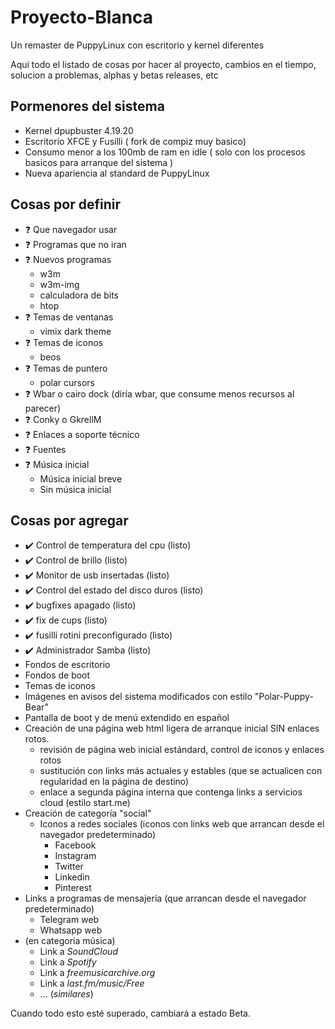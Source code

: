# Proyecto-Blanca
Un remaster de PuppyLinux con escritorio y kernel diferentes

Aqui todo el listado de cosas por hacer al proyecto, cambios en el tiempo, solucion a problemas, alphas y betas releases, etc
## Pormenores del sistema ## 
- Kernel dpupbuster 4.19.20
- Escritorio XFCE y Fusilli ( fork de compiz muy basico)
- Consumo menor a los 100mb de ram en idle ( solo con los procesos basicos para arranque del sistema )
- Nueva apariencia al standard de PuppyLinux
## Cosas por definir ##
- ❓ Que navegador usar 
- ❓ Programas que no iran
- ❓ Nuevos programas 
  - w3m
  - w3m-img
  - calculadora de bits
  - htop
- ❓ Temas de ventanas
  - vimix dark theme
- ❓ Temas de iconos
  - beos
- ❓ Temas de puntero
  - polar cursors
- ❓ Wbar o cairo dock (diría wbar, que consume menos recursos al parecer)
- ❓ Conky o GkrellM
- ❓ Enlaces a soporte técnico
- ❓ Fuentes 
- ❓ Música inicial
  - Música inicial breve
  - Sin música inicial
## Cosas por agregar ##
- ✔️ Control de temperatura del cpu (listo)
- ✔️ Control de brillo (listo)
- ✔️ Monitor de usb insertadas (listo)
- ✔️ Control del estado del disco duros (listo)
- ✔️ bugfixes apagado (listo)
- ✔️ fix de cups (listo)
- ✔️ fusilli rotini preconfigurado (listo)
- ✔️ Administrador Samba (listo)
- Fondos de escritorio
- Fondos de boot
- Temas de iconos
- Imágenes en avisos del sistema modificados con estilo "Polar-Puppy-Bear"
- Pantalla de boot y de menú extendido en español
- Creación de una página web html ligera de arranque inicial SIN enlaces rotos.
  - revisión de página web inicial estándard, control de iconos y enlaces rotos
  - sustitución con links más actuales y estables (que se actualicen con regularidad en la página de destino)
  - enlace a segunda página interna que contenga links a servicios cloud (estilo start.me)
- Creación de categoría "social"
  - Iconos a redes sociales (iconos con links web que arrancan desde el navegador predeterminado)
    - Facebook
    - Instagram
    - Twitter
    - Linkedin
    - Pinterest
- Links a programas de mensajería (que arrancan desde el navegador predeterminado)
  - Telegram web
  - Whatsapp web
- (en categoría música)
  - Link a _SoundCloud_
  - Link a _Spotify_
  - Link a _freemusicarchive.org_
  - Link a _last.fm/music/Free_
  - ... (*similares*)




Cuando todo esto esté superado, cambiará a estado Beta.

